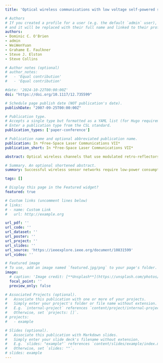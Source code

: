 ```yaml
---
title: 'Optical wireless communications with low voltage self-powered sensor motes'

# Authors
# If you created a profile for a user (e.g. the default `admin` user), write the username (folder name) here
# and it will be replaced with their full name and linked to their profile.
authors:
- Dominic C. O'Brien
- admin
- WeiWenYuan
- Grahame E. Faulkner
- Steve J. Elston
- Steve Collins

# Author notes (optional)
# author_notes:
#   - 'Equal contribution'
#   - 'Equal contribution'

#date: '2024-10-22T00:00:00Z'
doi: "https://doi.org/10.1117/12.735599"

# Schedule page publish date (NOT publication's date).
publishDate: "2007-09-25T00:00:00Z"

# Publication type.
# Accepts a single type but formatted as a YAML list (for Hugo requirements).
# Enter a publication type from the CSL standard.
publication_types: ['paper-conference']

# Publication name and optional abbreviated publication name.
publication: In *Free-Space Laser Communications VII*
publication_short: In *Free-Space Laser Communications VII*

abstract: Optical wireless channels that use modulated retro-reflectors can provide low-data rate communications to self-powered 'smart-dust' motes. The retro-reflectors are illuminated using a base station that incorporates diffractive beamsteering to direct radiation onto the motes, and these return the radiation to an imaging receiver within the base station. The motes consist of a photodiode to provide power, a novel logarithmic receiver to receive data from the base station, and a modulating retro-reflector to send information from the mote to the base station. Several of the components elements of this system have been implemented and tested. In this paper we report a logarithmic receiver that can be self powered by the source communicating with it, and a retro-reflecting LC modulator component that operates at 30b/s when driven at 0.7V. In addition an overall system model, together with the challenges for future work are presented.

# Summary. An optional shortened abstract.
summary: Successful wireless sensor networks require low-power consumption nodes with long lifetimes, and for these reasons self-powered devices are attractive.

tags: []

# Display this page in the Featured widget?
featured: true

# Custom links (uncomment lines below)
# links:
# - name: Custom Link
#   url: http://example.org

url_pdf: ''
url_code: ''
url_dataset: ''
url_poster: ''
url_project: ''
url_slides: ''
url_source: 'https://ieeexplore.ieee.org/document/10831599'
url_video: ''

# Featured image
# To use, add an image named `featured.jpg/png` to your page's folder.
image:
  # caption: 'Image credit: [**Unsplash**](https://unsplash.com/photos/pLCdAaMFLTE)'
  focal_point: ''
  preview_only: false

# Associated Projects (optional).
#   Associate this publication with one or more of your projects.
#   Simply enter your project's folder or file name without extension.
#   E.g. `internal-project` references `content/project/internal-project/index.md`.
#   Otherwise, set `projects: []`.
# projects:
#   - example

# Slides (optional).
#   Associate this publication with Markdown slides.
#   Simply enter your slide deck's filename without extension.
#   E.g. `slides: "example"` references `content/slides/example/index.md`.
#   Otherwise, set `slides: ""`.
# slides: example
---
```


<!-- {{% callout note %}}
Click the _Cite_ button above to demo the feature to enable visitors to import publication metadata into their reference management software.
{{% /callout %}}

{{% callout note %}}
Create your slides in Markdown - click the _Slides_ button to check out the example.
{{% /callout %}} -->

<!-- Add the publication's **full text** or **supplementary notes** here. You can use rich formatting such as including [code, math, and images](https://docs.hugoblox.com/content/writing-markdown-latex/). -->
